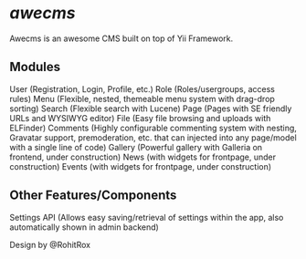 *awecms*
=========================

Awecms is an awesome CMS built on top of Yii Framework.

Modules
--------------
User (Registration, Login, Profile, etc.)
Role (Roles/usergroups, access rules)
Menu (Flexible, nested, themeable menu system with drag-drop sorting)
Search (Flexible search with Lucene)
Page (Pages with SE friendly URLs and WYSIWYG editor)
File (Easy file browsing and uploads with ELFinder)
Comments (Highly configurable commenting system with nesting, Gravatar support, premoderation, etc. that can injected into any page/model with a single line of code)
Gallery (Powerful gallery with Galleria on frontend, under construction)
News (with widgets for frontpage, under construction)
Events (with widgets for frontpage, under construction)


Other Features/Components
-----------------
Settings API (Allows easy saving/retrieval of settings within the app, also automatically shown in admin backend)



Design by @RohitRox



